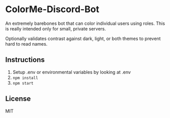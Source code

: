 # ColorMe-Discord-Bot

An extremely barebones bot that can color individual users using roles. This is really intended only for small, private servers.

Optionally validates contrast against dark, light, or both themes to prevent hard to read names.

## Instructions

1. Setup .env or environmental variables by looking at .env
2. `npm install`
3. `npm start`

## License

MIT